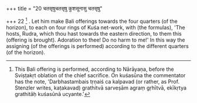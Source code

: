 +++
title = "20 चतसृषुचतसृषु कुशसूनासु चतसृषु"

+++
22 [^7] . Let him make Bali offerings towards the four quarters (of the horizon), to each on four rings of Kuśa net-work, with (the formulas), 'The hosts, Rudra, which thou hast towards the eastern direction, to them this (offering is brought). Adoration to thee! Do no harm to me!' In this way the assigning (of the offerings is performed) according to the different quarters (of the horizon).


[^7]:  This Bali offering is performed, according to Nārāyaṇa, before the Sviṣṭakṛt oblation of the chief sacrifice. On kuśasūna the commentator has the note, 'Darbhastambais tṛṇaiś ca kalpavad (or rather, as Prof. Stenzler writes, kaṭakavad) grathitvā sarveṣām agraṃ gṛhītvā, ekīkṛtya grathitāḥ kuśasūnā ucyante.'
